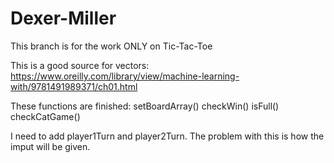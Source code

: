 ﻿# Dexer-Miller
This branch is for the work ONLY on Tic-Tac-Toe

This is a good source for vectors: https://www.oreilly.com/library/view/machine-learning-with/9781491989371/ch01.html

These functions are finished:
    setBoardArray()
    checkWin()
    isFull()
    checkCatGame()

I need to add player1Turn and player2Turn.
    The problem with this is how the imput will be given. 